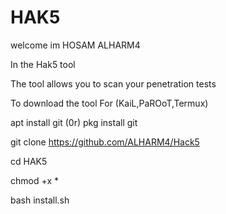 # HAK5

welcome im HOSAM ALHARM4

In the Hak5 tool

The tool allows you to scan your penetration tests

To download the tool For (KaiL,PaROoT,Termux)

apt install git (0r) pkg install git

git clone https://github.com/ALHARM4/Hack5

cd HAK5

chmod +x *

bash install.sh
